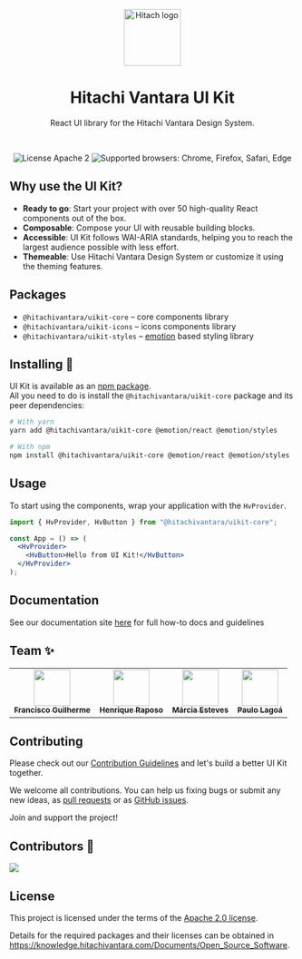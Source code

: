 <p align="center">
  <a href="https://github.com/chakra-ui/chakra-ui">
    <img src="https://user-images.githubusercontent.com/14975353/194580478-9d952473-7d06-4572-b5e4-232cb8f67cc2.png" alt="Hitach logo" width="100" />
  </a>
</p>

<h1 align="center">Hitachi Vantara UI Kit</h1>

<p align="center">React UI library for the Hitachi Vantara Design System.
</p>

<div align="center">

<br>

![License Apache 2](https://img.shields.io/badge/license-Apache%202-blue.svg)
![Supported browsers: Chrome, Firefox, Safari, Edge](https://img.shields.io/badge/plataforms-chrome%20%7C%20firefox%20%7C%20safari%20%7C%20edge-blue.svg)

</div>

## Why use the UI Kit?

- **Ready to go**: Start your project with over 50 high-quality React components out of the box.
- **Composable**: Compose your UI with reusable building blocks.
- **Accessible**: UI Kit follows WAI-ARIA standards, helping you to reach the largest audience possible with less effort.
- **Themeable**: Use Hitachi Vantara Design System or customize it using the theming features.

## Packages

- `@hitachivantara/uikit-core` – core components library
- `@hitachivantara/uikit-icons` – icons components library
- `@hitachivantara/uikit-styles` – [emotion](https://emotion.sh/docs/introduction) based styling library

## Installing 🚀

UI Kit is available as an [npm package](https://www.npmjs.com/package/@hitachivantara).  
All you need to do is install the `@hitachivantara/uikit-core` package and its peer dependencies:

```sh
# With yarn
yarn add @hitachivantara/uikit-core @emotion/react @emotion/styles

# With npm
npm install @hitachivantara/uikit-core @emotion/react @emotion/styles
```

## Usage

To start using the components, wrap your application with the `HvProvider`.

```jsx
import { HvProvider, HvButton } from "@hitachivantara/uikit-core";

const App = () => (
  <HvProvider>
    <HvButton>Hello from UI Kit!</HvButton>
  </HvProvider>
);
```

## Documentation

See our documentation site [here](https://lumada-design.github.io/uikit/master/?path=/docs) for full how-to docs and guidelines

## Team ✨

<table>
  <tr>
    <td align="center"><a href="https://github.com/francisco-guilherme"><img src="https://avatars.githubusercontent.com/u/14975353?v=4" width="64px;" alt=""/><br /><sub><b>Francisco Guilherme</b></sub></a><br /></td>
    <td align="center"><a href="https://github.com/HQFOX"><img src="https://avatars.githubusercontent.com/u/19229133?v=4" width="64px;" alt=""/><br /><sub><b>Henrique Raposo</b></sub></a><br /></td>
    <td align="center"><a href="https://github.com/MEsteves22"><img src="https://avatars.githubusercontent.com/u/43220251?v=4" width="64px;" alt=""/><br /><sub><b>Márcia Esteves</b></sub></a><br /></td>
    <td align="center"><a href="https://github.com/plagoa"><img src="https://avatars.githubusercontent.com/u/7498785?v=4" width="64px;" alt=""/><br /><sub><b>Paulo Lagoá</b></sub></a><br /></td>
  </tr>
</table>

## Contributing

Please check out our [Contribution Guidelines](/CONTRIBUTING.md) and let's build a better UI Kit together.

We welcome all contributions. You can help us fixing bugs or submit any new ideas, as [pull requests](https://github.com/lumada-design/hv-uikit-react/blob/master/CONTRIBUTING.md#submitting-a-pull-request) or as [GitHub issues](https://github.com/lumada-design/hv-uikit-react/blob/master/CONTRIBUTING.md#submitting-an-issue).

Join and support the project!

## Contributors 🤟

<a href="https://github.com/lumada-design/hv-uikit-react/graphs/contributors">
  <img src="https://contrib.rocks/image?repo=lumada-design/hv-uikit-react" />
</a>

## License

This project is licensed under the terms of the [Apache 2.0 license](/LICENSE.md).

Details for the required packages and their licenses can be obtained in https://knowledge.hitachivantara.com/Documents/Open_Source_Software.
